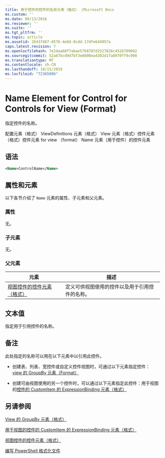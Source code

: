 ```yaml
---
title: 用于控件的控件的名称元素（格式） |Microsoft Docs
ms.custom: ''
ms.date: 09/13/2016
ms.reviewer: ''
ms.suite: ''
ms.tgt_pltfrm: ''
ms.topic: article
ms.assetid: 26437467-d578-4e8d-8cdd-17dfe644957a
caps.latest.revision: 7
ms.openlocfilehash: 7e24aa60f7abae5768707d2527826c452b709002
ms.sourcegitcommit: 52a67bcd9d7bf3e8600ea4302d1fa8970ff9c998
ms.translationtype: MT
ms.contentlocale: zh-CN
ms.lasthandoff: 10/15/2019
ms.locfileid: "72365096"
---
```

# <a name="name-element-for-control-for-controls-for-view-format"></a>Name Element for Control for Controls for View (Format)

指定控件的名称。

配置元素（格式） ViewDefinitions 元素（格式） View 元素（格式）控件元素（格式）控件元素 for view （format） Name 元素（用于控件）的控件元素

## <a name="syntax"></a>语法

```xml
<Name>ControlName</Name>
```

## <a name="attributes-and-elements"></a>属性和元素

以下各节介绍了 `Name` 元素的属性、子元素和父元素。

### <a name="attributes"></a>属性

无。

### <a name="child-elements"></a>子元素

无。

### <a name="parent-elements"></a>父元素

|元素|描述|
|-------------|-----------------|
|[视图控件的控件元素（格式）](./control-element-for-controls-for-view-format.md)|定义可供视图使用的控件以及用于引用控件的名称。|

## <a name="text-value"></a>文本值

指定用于引用控件的名称。

## <a name="remarks"></a>备注

此处指定的名称可以用在以下元素中以引用此控件。

- 创建表、列表、宽控件或自定义控件视图时，可通过以下元素指定控件： [view 的 GroupBy 元素（Format）](./groupby-element-for-view-format.md)

- 创建可由视图使用的另一个控件时，可以通过以下元素指定此控件：用于视图的[控件的 CustomItem 的 ExpressionBinding 元素（格式）](./expressionbinding-element-for-customitem-for-controls-for-view-format.md)

## <a name="see-also"></a>另请参阅

[View 的 GroupBy 元素（格式）](./groupby-element-for-view-format.md)

[用于视图的控件的 CustomItem 的 ExpressionBinding 元素（格式）](./expressionbinding-element-for-customitem-for-controls-for-view-format.md)

[视图控件的控件元素（格式）](./control-element-for-controls-for-view-format.md)

[编写 PowerShell 格式化文件](./writing-a-powershell-formatting-file.md)
